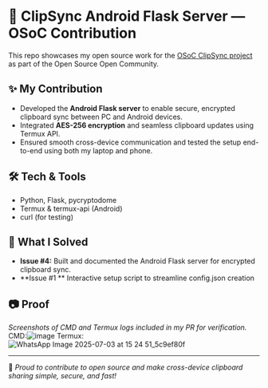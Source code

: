 # 🚀 ClipSync Android Flask Server — OSoC Contribution

This repo showcases my open source work for the [OSoC ClipSync project](https://github.com/upes-open/OSoC-2025-ClipSync) as part of the Open Source Open Community.

## ✨ My Contribution

- Developed the **Android Flask server** to enable secure, encrypted clipboard sync between PC and Android devices.
- Integrated **AES-256 encryption** and seamless clipboard updates using Termux API.
- Ensured smooth cross-device communication and tested the setup end-to-end using both my laptop and phone.

## 🛠️ Tech & Tools

- Python, Flask, pycryptodome
- Termux & termux-api (Android)
- curl (for testing)

## 🔑 What I Solved

- **Issue #4:** Built and documented the Android Flask server for encrypted clipboard sync.
- **Issue #1 ** Interactive setup script to streamline config.json creation

## 📷 Proof

*Screenshots of CMD and Termux logs included in my PR for verification.*
CMD:![image](https://github.com/user-attachments/assets/80f95d0e-4bec-494f-96b0-95dca8d05d38)
Termux:![WhatsApp Image 2025-07-03 at 15 24 51_5c9ef80f](https://github.com/user-attachments/assets/aeff6e72-fcff-4ced-a64f-2094838af514)

---

🌟 *Proud to contribute to open source and make cross-device clipboard sharing simple, secure, and fast!*
